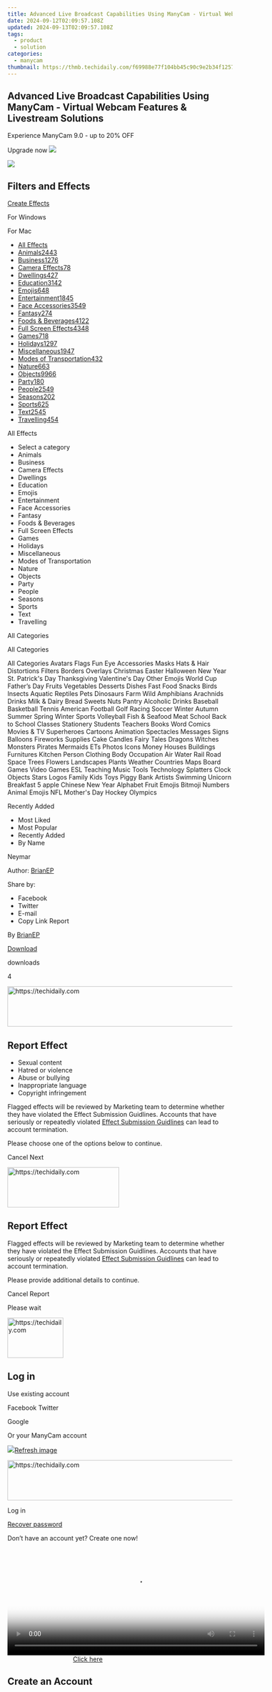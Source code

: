 ```yaml
---
title: Advanced Live Broadcast Capabilities Using ManyCam - Virtual Webcam Features & Livestream Solutions
date: 2024-09-12T02:09:57.108Z
updated: 2024-09-13T02:09:57.108Z
tags:
  - product
  - solution
categories:
  - manycam
thumbnail: https://thmb.techidaily.com/f69988e77f104bb45c90c9e2b34f1257506e2bba3f3828fdb0fc5d5f8e1efe9e.jpg
---
```


## Advanced Live Broadcast Capabilities Using ManyCam - Virtual Webcam Features & Livestream Solutions

Experience ManyCam 9.0 - up to 20% OFF 

 Upgrade now ![](https://download.manycam.com/images/promo/icon-close.svg) 

![](https://download.manycam.com/images/promo/icon-close.svg) 

## Filters and Effects

[Create Effects](https://tools.techidaily.com/manycam/products/) 

For Windows 

For Mac 

* [All Effects](https://tools.techidaily.com/manycam/products/)
* [Animals2443](https://tools.techidaily.com/manycam/products/)
* [Business1276](https://tools.techidaily.com/manycam/products/)
* [Camera Effects78](https://tools.techidaily.com/manycam/products/)
* [Dwellings427](https://tools.techidaily.com/manycam/products/)
* [Education3142](https://tools.techidaily.com/manycam/products/)
* [Emojis648](https://tools.techidaily.com/manycam/products/)
* [Entertainment1845](https://tools.techidaily.com/manycam/products/)
* [Face Accessories3549](https://tools.techidaily.com/manycam/products/)
* [Fantasy274](https://tools.techidaily.com/manycam/products/)
* [Foods & Beverages4122](https://tools.techidaily.com/manycam/products/)
* [Full Screen Effects4348](https://tools.techidaily.com/manycam/products/)
* [Games718](https://tools.techidaily.com/manycam/products/)
* [Holidays1297](https://tools.techidaily.com/manycam/products/)
* [Miscellaneous1947](https://tools.techidaily.com/manycam/products/)
* [Modes of Transportation432](https://tools.techidaily.com/manycam/products/)
* [Nature663](https://tools.techidaily.com/manycam/products/)
* [Objects9966](https://tools.techidaily.com/manycam/products/)
* [Party180](https://tools.techidaily.com/manycam/products/)
* [People2549](https://tools.techidaily.com/manycam/products/)
* [Seasons202](https://tools.techidaily.com/manycam/products/)
* [Sports625](https://tools.techidaily.com/manycam/products/)
* [Text2545](https://tools.techidaily.com/manycam/products/)
* [Travelling454](https://tools.techidaily.com/manycam/products/)

All Effects 
* Select a category
* Animals
* Business
* Camera Effects
* Dwellings
* Education
* Emojis
* Entertainment
* Face Accessories
* Fantasy
* Foods & Beverages
* Full Screen Effects
* Games
* Holidays
* Miscellaneous
* Modes of Transportation
* Nature
* Objects
* Party
* People
* Seasons
* Sports
* Text
* Travelling

All Categories 

All Categories

All Categories Avatars Flags Fun Eye Accessories Masks Hats & Hair Distortions Filters Borders Overlays Christmas Easter Halloween New Year St. Patrick's Day Thanksgiving Valentine's Day Other Emojis World Cup Father’s Day Fruits Vegetables Desserts Dishes Fast Food Snacks Birds Insects Aquatic Reptiles Pets Dinosaurs Farm Wild Amphibians Arachnids Drinks Milk & Dairy Bread Sweets Nuts Pantry Alcoholic Drinks Baseball Basketball Tennis American Football Golf Racing Soccer Winter Autumn Summer Spring Winter Sports Volleyball Fish & Seafood Meat School Back to School Classes Stationery Students Teachers Books Word Comics Movies & TV Superheroes Cartoons Animation Spectacles Messages Signs Balloons Fireworks Supplies Cake Candles Fairy Tales Dragons Witches Monsters Pirates Mermaids ETs Photos Icons Money Houses Buildings Furnitures Kitchen Person Clothing Body Occupation Air Water Rail Road Space Trees Flowers Landscapes Plants Weather Countries Maps Board Games Video Games ESL Teaching Music Tools Technology Splatters Clock Objects Stars Logos Family Kids Toys Piggy Bank Artists Swimming Unicorn Breakfast 5 apple Chinese New Year Alphabet Fruit Emojis Bitmoji Numbers Animal Emojis NFL Mother's Day Hockey Olympics 

Recently Added 
* Most Liked
* Most Popular
* Recently Added
* By Name

Neymar

Author: [BrianEP](https://tools.techidaily.com/manycam/products/) 

Share by: 
* Facebook
* Twitter
* E-mail
* Copy Link
Report 

By [BrianEP](https://tools.techidaily.com/manycam/products/)

[Download](https://tools.techidaily.com/manycam/products/) 

 downloads

4 

<!-- affiliate ads begin -->
<a href="https://bluettius.sjv.io/c/5597632/2139123/17108" target="_top" id="2139123">
  <img src="//a.impactradius-go.com/display-ad/17108-2139123" border="0" alt="https://techidaily.com" width="728" height="90"/>
</a>
<img height="0" width="0" src="https://bluettius.sjv.io/i/5597632/2139123/17108" style="position:absolute;visibility:hidden;" border="0" />
<!-- affiliate ads end -->

## Report Effect

* Sexual content
* Hatred or violence
* Abuse or bullying
* Inappropriate language
* Copyright infringement

 Flagged effects will be reviewed by Marketing team to determine whether they have violated the Effect Submission Guidlines. Accounts that have seriously or repeatedly violated [Effect Submission Guidlines](https://tools.techidaily.com/manycam/products/) can lead to account termination.

Please choose one of the options below to continue. 

Cancel Next 

<!-- affiliate ads begin -->
<a href="https://aligracehair.sjv.io/c/5597632/2115930/19272" target="_top" id="2115930">
  <img src="//a.impactradius-go.com/display-ad/19272-2115930" border="0" alt="https://techidaily.com" width="250" height="90"/>
</a>
<img height="0" width="0" src="https://aligracehair.sjv.io/i/5597632/2115930/19272" style="position:absolute;visibility:hidden;" border="0" />
<!-- affiliate ads end -->

## Report Effect

 Flagged effects will be reviewed by Marketing team to determine whether they have violated the Effect Submission Guidlines. Accounts that have seriously or repeatedly violated [Effect Submission Guidlines](https://tools.techidaily.com/manycam/products/) can lead to account termination.

Please provide additional details to continue. 

Cancel Report 

  
Please wait 

<!-- affiliate ads begin -->
<a href="https://aligracehair.sjv.io/c/5597632/2115911/19272" target="_top" id="2115911">
  <img src="//a.impactradius-go.com/display-ad/19272-2115911" border="0" alt="https://techidaily.com" width="125" height="90"/>
</a>
<img height="0" width="0" src="https://aligracehair.sjv.io/i/5597632/2115911/19272" style="position:absolute;visibility:hidden;" border="0" />
<!-- affiliate ads end -->

## Log in

Use existing account

Facebook Twitter 

Google

Or your ManyCam account

![](https://tools.techidaily.com/manycam/products/)[Refresh image](https://tools.techidaily.com/manycam/products/) 

<!-- affiliate ads begin -->
<a href="https://ephamedtechinc.pxf.io/c/5597632/2136626/26400" target="_top" id="2136626">
  <img src="//a.impactradius-go.com/display-ad/26400-2136626" border="0" alt="https://techidaily.com" width="728" height="90"/>
</a>
<img height="0" width="0" src="https://ephamedtechinc.pxf.io/i/5597632/2136626/26400" style="position:absolute;visibility:hidden;" border="0" />
<!-- affiliate ads end -->

Log in 

[Recover password](https://tools.techidaily.com/manycam/products/) 

 Don’t have an account yet? Create one now! 

<!-- affiliate ads begin -->
<span id="1983471">
					<video width="576" height="240" style="cursor:pointer"
           poster="//a.impactradius-go.com/display-clicktoplayimage/1983471.png"
           onclick="if(!this.playClicked){this.play();this.setAttribute('controls',true);this.playClicked=true;}">
	   <source src="//a.impactradius-go.com/display-ad/22993-1983471">
	   <img src="//a.impactradius-go.com/display-clicktoplayimage/1983471.png" style="border: none; height: 100%; width: 100%; object-fit: contain">
	</video>
	<div style="width:360px;text-align:center"><a href="javascript:window.open(decodeURIComponent('https%3A%2F%2Fhomestyler.sjv.io%2Fc%2F5597632%2F1983471%2F22993'), '_blank');void(0);">Click here</a></div>
</span>
<img height="0" width="0" src="https://imp.pxf.io/i/5597632/1983471/22993" style="position:absolute;visibility:hidden;" border="0" />
<!-- affiliate ads end -->

## Create an Account

<!-- affiliate ads begin -->
<span id="1531882">
					<video width="864" height="1536" style="cursor:pointer"
           poster="//a.impactradius-go.com/display-clicktoplayimage/1531882.png"
           onclick="if(!this.playClicked){this.play();this.setAttribute('controls',true);this.playClicked=true;}">
	   <source src="//a.impactradius-go.com/display-ad/16446-1531882">
	   <img src="//a.impactradius-go.com/display-clicktoplayimage/1531882.png" style="border: none; height: 100%; width: 100%; object-fit: contain">
	</video>
	<div style="width:540px;text-align:center"><a href="javascript:window.open(decodeURIComponent('https%3A%2F%2Flaganoo.pxf.io%2Fc%2F5597632%2F1531882%2F16446'), '_blank');void(0);">Click here</a></div>
</span>
<img height="0" width="0" src="https://imp.pxf.io/i/5597632/1531882/16446" style="position:absolute;visibility:hidden;" border="0" />
<!-- affiliate ads end -->

## It takes less than a minute. If you already have an account, please Log in.

First Name 

Last Name 

Email 

Password  
(Minimum 6 characters) 

Strength: 

Empty

Too Short

Bad

Good

Strong

Excellent

Please keep me updated with ManyCam news and promotions 

Create 

Choosing Create means that you agree to the ManyCam Terms of Service Agreement and Privacy Policy.

This beta is for users with paid subscriptions only.

<ins class="adsbygoogle"
     style="display:block"
     data-ad-format="autorelaxed"
     data-ad-client="ca-pub-7571918770474297"
     data-ad-slot="1223367746"></ins>

<ins class="adsbygoogle"
     style="display:block"
     data-ad-client="ca-pub-7571918770474297"
     data-ad-slot="8358498916"
     data-ad-format="auto"
     data-full-width-responsive="true"></ins>

<span class="atpl-alsoreadstyle">Also read:</span>
<div><ul>
<li><a href="https://video-capture.techidaily.com/new-the-ultimate-guide-to-uniform-focus-in-teamblend-calls/"><u>[New] The Ultimate Guide to Uniform Focus in Teamblend Calls</u></a></li>
<li><a href="https://tech-revival.techidaily.com/achieve-ai-supremacy-top-10-cryptocurrency-prompts-for-chatgpt-users/"><u>Achieve AI Supremacy: Top 10 Cryptocurrency Prompts for ChatGPT Users</u></a></li>
<li><a href="https://some-approaches.techidaily.com/benutzeranleitung-winxvideo-ki-perfektioniere-aufnahmen-mit-optimierungen-komprimierung-and-konversionstechniken/"><u>Benutzeranleitung Winxvideo KI: Perfektioniere Aufnahmen Mit Optimierungen, Komprimierung & Konversionstechniken</u></a></li>
<li><a href="https://data-safeguard.techidaily.com/cookiebot-driven-conversions-boost-your-sites-success/"><u>Cookiebot-Driven Conversions: Boost Your Site's Success</u></a></li>
<li><a href="https://driver-download.techidaily.com/1722973639369-download-and-install-hp-drivers-with-1-click-convenience-no-stress-needed/"><u>Download & Install HP Drivers with 1-Click Convenience – No Stress Needed</u></a></li>
<li><a href="https://some-approaches.techidaily.com/1725288000194-dvd/"><u>DVDデータ化時の最適エクステンション設定説明 - ユニバーサルに対応したプレイヤーで再生可能</u></a></li>
<li><a href="https://blog-min.techidaily.com/how-to-get-back-lost-photos-from-poco-by-fonelab-android-recover-photos/"><u>How to get back lost photos from Poco .</u></a></li>
<li><a href="https://android-unlock.techidaily.com/how-to-show-wi-fi-password-on-vivo-y02t-by-drfone-android/"><u>How to Show Wi-Fi Password on Vivo Y02T</u></a></li>
<li><a href="https://extra-tips.techidaily.com/immersive-12-video-streaming-solution-online/"><u>Immersive 12-Video Streaming Solution Online</u></a></li>
<li><a href="https://some-approaches.techidaily.com/seamless-dvd-to-mp4-conversion-with-winx-free-tool-for-easy-use-in-windows-10-environments/"><u>Seamless DVD-to-MP4 Conversion with WinX Free Tool for Easy Use in Windows 10 Environments</u></a></li>
<li><a href="https://some-approaches.techidaily.com/seamless-transition-from-h2email-protected-to-h2email-protected-tips-for-lossless-compression-and-smaller-files/"><u>Seamless Transition From H.2([email Protected]) to H.2[email Protected]: Tips for Lossless Compression and Smaller Files</u></a></li>
<li><a href="https://network-issues.techidaily.com/video-hardware-recovery-triggered-automatically/"><u>Video Hardware Recovery Triggered Automatically</u></a></li>
</ul></div>

